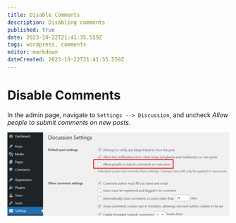 ```yaml
---
title: Disable Comments
description: Disabling comments
published: true
date: 2023-10-22T21:41:35.559Z
tags: wordpress, comments
editor: markdown
dateCreated: 2023-10-22T21:41:35.559Z
---
```


# Disable Comments

In the admin page, navigate to `Settings --> Discussion`, and uncheck *Allow people to submit comments on new posts*.

![disable_comments.png](/disable_comments.png)